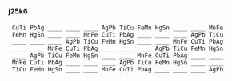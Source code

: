 #### j25k6 

     CuTi PbAg ____ ____ ____ AgPb TiCu FeMn HgSn ____ ____ MnFe 
     FeMn HgSn ____ ____ MnFe CuTi PbAg ____ ____ ____ AgPb TiCu 
     ____ ____ ____ AgPb TiCu FeMn HgSn ____ ____ MnFe CuTi PbAg 
     ____ ____ MnFe CuTi PbAg ____ ____ ____ AgPb TiCu FeMn HgSn 
     ____ AgPb TiCu FeMn HgSn ____ ____ MnFe CuTi PbAg ____ ____ 
     MnFe CuTi PbAg ____ ____ ____ AgPb TiCu FeMn HgSn ____ ____ 
     TiCu FeMn HgSn ____ ____ MnFe CuTi PbAg ____ ____ ____ AgPb 

